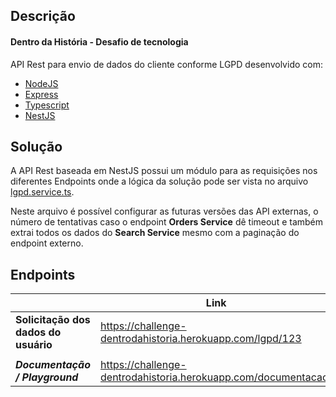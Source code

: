 
## Descrição

#### Dentro da História - Desafio de tecnologia

API Rest para envio de dados do cliente conforme LGPD desenvolvido com:

- [NodeJS][nodejs]
- [Express][express]
- [Typescript][typescript]
- [NestJS][nestjs]

## Solução
A API Rest baseada em NestJS possui um módulo para as requisições nos diferentes Endpoints onde a lógica da solução pode ser vista no arquivo [lgpd.service.ts](https://github.com/nelzonr/challenge-dentrodahistoria/blob/main/src/lgpd/lgpd.service.ts).

Neste arquivo é possível configurar as futuras versões das API externas, o número de tentativas caso o endpoint **Orders Service** dê timeout e também extrai todos os dados do **Search Service** mesmo com a paginação do endpoint externo.


## Endpoints

|                |Link                          |Parametros                         |
|----------------|-------------------------------|-----------------------------|
|**Solicitação dos dados do usuário**| https://challenge-dentrodahistoria.herokuapp.com/lgpd/123 | id_usuario = 123 |
||||
|***Documentação / Playground***| https://challenge-dentrodahistoria.herokuapp.com/documentacao/ ||

[nodejs]: https://nodejs.org/
[express]: https://expressjs.com/
[typescript]: https://www.typescriptlang.org/
[nestjs]: https://nestjs.com/